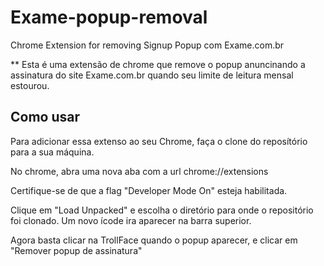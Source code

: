 # Exame-popup-removal
Chrome Extension for removing Signup Popup com Exame.com.br

** Esta é uma extensão de chrome que remove o popup anuncinando a assinatura do site Exame.com.br quando seu limite de leitura mensal estourou.

## Como usar

Para adicionar essa extenso ao seu Chrome, faça o clone do reposítório para a sua máquina.

No chrome, abra uma nova aba com a url chrome://extensions

Certifique-se de que a flag "Developer Mode On" esteja habilitada.

Clique em "Load Unpacked" e escolha o diretório para onde o repositório foi clonado.
Um novo ícode ira aparecer na barra superior.

Agora basta clicar na TrollFace quando o popup aparecer, e clicar em "Remover popup de assinatura"


